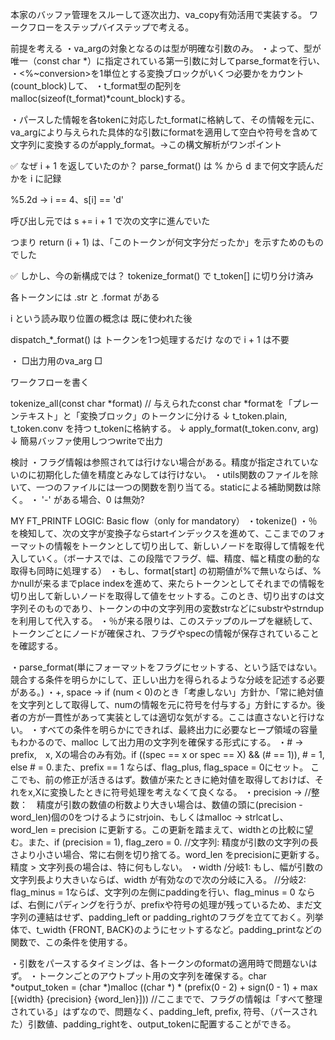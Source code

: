 本家のバッファ管理をスルーして逐次出力、va_copy有効活用で実装する。
ワークフローをステップバイステップで考える。

前提を考える
・va_argの対象となるのは型が明確な引数のみ。
・よって、型が唯一（const char *）に指定されている第一引数に対してparse_formatを行い、
・<%~conversion>を1単位とする変換ブロックがいくつ必要かをカウント(count_block)して、
・t_format型の配列をmalloc(sizeof(t_format)*count_block)する。

・パースした情報を各tokenに対応したt_formatに格納して、その情報を元に、va_argにより与えられた具体的な引数にformatを適用して空白や符号を含めて文字列に変換するのがapply_format。→この構文解析がワンポイント



✅ なぜ i + 1 を返していたのか？
parse_format() は % から d まで何文字読んだかを i に記録

%5.2d → i == 4、s[i] == 'd'

呼び出し元では s += i + 1 で次の文字に進んでいた

つまり return (i + 1) は、「このトークンが何文字分だったか」を示すためのものでした

✅ しかし、今の新構成では？
tokenize_format() で t_token[] に切り分け済み

各トークンには .str と .format がある

i という読み取り位置の概念は 既に使われた後

dispatch_*_format() は トークンを1つ処理するだけ なので i + 1 は不要




・
□出力用のva_arg
□

ワークフローを書く

tokenize_all(const char *format) // 与えられたconst char *formatを「プレーンテキスト」と「変換ブロック」のトークンに分ける
↓
t_token.plain, t_token.conv を持つ t_tokenに格納する。
↓
apply_format(t_token.conv, arg)
↓
簡易バッファ使用しつつwriteで出力





検討
・フラグ情報は参照されては行けない場合がある。精度が指定されていないのに初期化した値を精度とみなしては行けない。
・utils関数のファイルを除いて、一つのファイルには一つの関数を割り当てる。staticによる補助関数は除く。
・ '-' がある場合、0 は無効?

MY FT_PRINTF LOGIC:
Basic flow（only for mandatory）
・tokenize()
・％を検知して、次の文字が変換子ならstartインデックスを進めて、ここまでのフォーマットの情報をトークンとして切り出して、新しいノードを取得して情報を代入していく。（ボーナスでは、この段階でフラグ、幅、精度、幅と精度の動的な取得も同時に処理する）
・もし、format[start] の初期値が%で無いならば、%かnullが来るまでplace indexを進めて、来たらトークンとしてそれまでの情報を切り出して新しいノードを取得して値をセットする。このとき、切り出すのは文字列そのものであり、トークンの中の文字列用の変数strなどにsubstrやstrndupを利用して代入する。
・％が来る限りは、このステップのループを継続して、トークンごとにノードが確保され、フラグやspecの情報が保存されていることを確認する。


・parse_format(単にフォーマットをフラグにセットする、という話ではない。競合する条件を明らかにして、正しい出力を得られるような分岐を記述する必要がある。)
・+, space -> if (num < 0)のとき「考慮しない」方針か、「常に絶対値を文字列として取得して、numの情報を元に符号を付与する」方針にするか。後者の方が一貫性があって実装としては適切な気がする。ここは直さないと行けない。
・すべての条件を明らかにできれば、最終出力に必要なヒープ領域の容量もわかるので、malloc して出力用の文字列を確保する形式にする。
・# -> prefix,　x, Xの場合のみ有効。if ((spec == x or spec == X) && (# == 1)), # = 1, else # = 0.また、prefix == 1 ならば、flag_plus, flag_space = 0にセット。
ここでも、前の修正が活きるはず。数値が来たときに絶対値を取得しておけば、それをx,Xに変換したときに符号処理を考えなくて良くなる。
・precision ->
//整数：　精度が引数の数値の桁数より大きい場合は、数値の頭に(precision - word_len)個の0をつけるようにstrjoin、もしくはmalloc -> strlcatし、word_len = precision に更新する。この更新を踏まえて、widthとの比較に望む。また、if (precision = 1), flag_zero = 0.
//文字列: 精度が引数の文字列の長さより小さい場合、常に右側を切り捨てる。word_len をprecisionに更新する。精度 > 文字列長の場合は、特に何もしない。
・width
/分岐1: もし、幅が引数の文字列長より大きいならば、width が有効なので次の分岐に入る。
//分岐2: flag_minus = 1ならば、文字列の左側にpaddingを行い、flag_minus = 0 ならば、右側にパディングを行うが、prefixや符号の処理が残っているため、まだ文字列の連結はせず、padding_left or padding_rightのフラグを立てておく。列挙体で、t_width {FRONT, BACK}のようにセットするなど。padding_printなどの関数で、この条件を使用する。

・引数をパースするタイミングは、各トークンのformatの適用時で問題ないはず。
・トークンごとのアウトプット用の文字列を確保する。char *output_token = (char *)malloc ((char *) * (prefix(0 - 2) + sign(0 - 1) + max [{width} {precision} {word_len}]))
//ここまでで、フラグの情報は「すべて整理されている」はずなので、問題なく、padding_left, prefix, 符号、（パースされた）引数値、padding_rightを、output_tokenに配置することができる。
